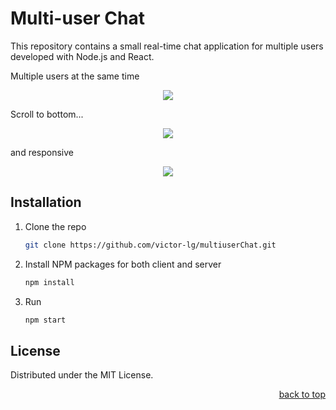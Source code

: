 <a name="readme-top"></a>
<!-- ABOUT THE PROJECT -->
# Multi-user Chat

This repository contains a small real-time chat application for multiple users developed with Node.js and React.

Multiple users at the same time

<p align="center">
   <img src="https://github.com/victor-lg/multiuserChat/assets/95044073/703304c2-e228-41d8-a8bd-a80d5657c671">
</p>

Scroll to bottom...

<p align="center">
   <img src="https://github.com/rim-rawr/multiuserChat/assets/95044073/b134b388-cf2a-47f6-b2d5-c84f15411b70">
</p>

and responsive

<p align="center">
   <img src="https://github.com/rim-rawr/multiuserChat/assets/95044073/05a963d4-608d-4731-bf4d-87dd0c5b9e64">
</p>

<!-- INSTALLATION -->
## Installation
1. Clone the repo
   ```sh
   git clone https://github.com/victor-lg/multiuserChat.git
   ```
2. Install NPM packages for both client and server
   ```sh
   npm install
   ```
3. Run
   ```sh
   npm start
   ```

<!-- LICENSE -->
## License

Distributed under the MIT License.

<p align="right"><a href="#readme-top">back to top</a></p>
